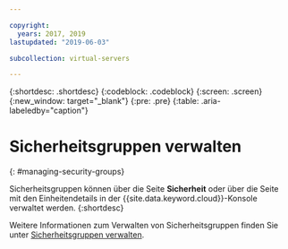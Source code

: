 ```yaml
---

copyright:
  years: 2017, 2019
lastupdated: "2019-06-03"

subcollection: virtual-servers

---
```


{:shortdesc: .shortdesc}
{:codeblock: .codeblock}
{:screen: .screen}
{:new_window: target="_blank"}
{:pre: .pre}
{:table: .aria-labeledby="caption"}


# Sicherheitsgruppen verwalten
{: #managing-security-groups}

Sicherheitsgruppen können über die Seite **Sicherheit** oder über die Seite mit den Einheitendetails in der {{site.data.keyword.cloud}}-Konsole verwaltet werden.
{:shortdesc}

Weitere Informationen zum Verwalten von Sicherheitsgruppen finden Sie unter [Sicherheitsgruppen verwalten](/docs/infrastructure/security-groups?topic=security-groups-managing-sg#managing-sg).
